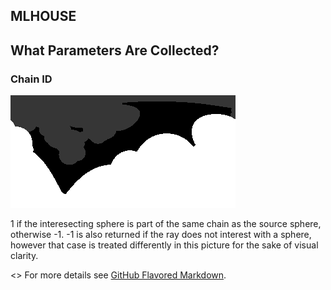 ## MLHOUSE

## What Parameters Are Collected?

### Chain ID

<img src="pics/3U3B_resid50.chain.png" alt="hi" class="inline"/>

1 if the interesecting sphere is part of the same chain as the source sphere, otherwise -1.
-1 is also returned if the ray does not interest with a sphere,
however that case is treated differently in this picture for the sake of visual clarity. 

<> For more details see [GitHub Flavored Markdown](https://guides.github.com/features/mastering-markdown/).
